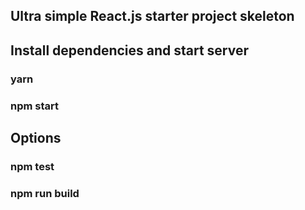 ## Ultra simple React.js starter project skeleton

## Install dependencies and start server

### yarn
### npm start

## Options

### npm test
### npm run build
